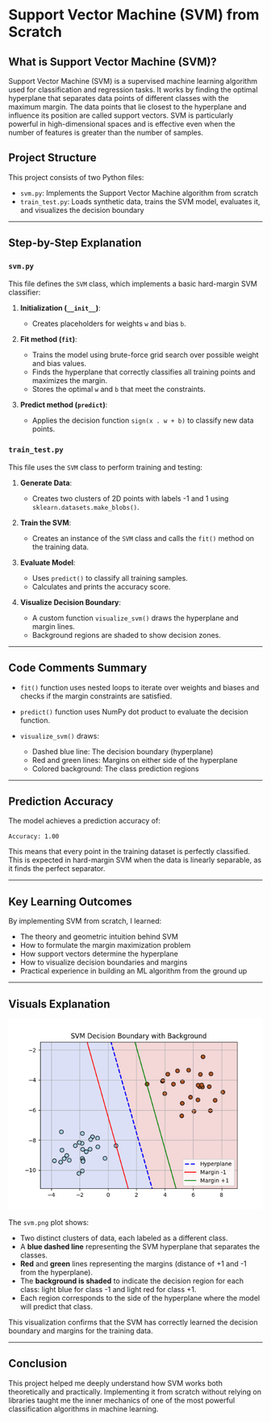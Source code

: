 # Support Vector Machine (SVM) from Scratch

## What is Support Vector Machine (SVM)?

Support Vector Machine (SVM) is a supervised machine learning algorithm used for classification and regression tasks. It works by finding the optimal hyperplane that separates data points of different classes with the maximum margin. The data points that lie closest to the hyperplane and influence its position are called support vectors. SVM is particularly powerful in high-dimensional spaces and is effective even when the number of features is greater than the number of samples.

## Project Structure

This project consists of two Python files:

* `svm.py`: Implements the Support Vector Machine algorithm from scratch
* `train_test.py`: Loads synthetic data, trains the SVM model, evaluates it, and visualizes the decision boundary

---

## Step-by-Step Explanation

### `svm.py`

This file defines the `SVM` class, which implements a basic hard-margin SVM classifier:

1. **Initialization (`__init__`)**:

   * Creates placeholders for weights `w` and bias `b`.

2. **Fit method (`fit`)**:

   * Trains the model using brute-force grid search over possible weight and bias values.
   * Finds the hyperplane that correctly classifies all training points and maximizes the margin.
   * Stores the optimal `w` and `b` that meet the constraints.

3. **Predict method (`predict`)**:

   * Applies the decision function `sign(x . w + b)` to classify new data points.

### `train_test.py`

This file uses the `SVM` class to perform training and testing:

1. **Generate Data**:

   * Creates two clusters of 2D points with labels -1 and 1 using `sklearn.datasets.make_blobs()`.

2. **Train the SVM**:

   * Creates an instance of the `SVM` class and calls the `fit()` method on the training data.

3. **Evaluate Model**:

   * Uses `predict()` to classify all training samples.
   * Calculates and prints the accuracy score.

4. **Visualize Decision Boundary**:

   * A custom function `visualize_svm()` draws the hyperplane and margin lines.
   * Background regions are shaded to show decision zones.

---

## Code Comments Summary

* `fit()` function uses nested loops to iterate over weights and biases and checks if the margin constraints are satisfied.
* `predict()` function uses NumPy dot product to evaluate the decision function.
* `visualize_svm()` draws:

  * Dashed blue line: The decision boundary (hyperplane)
  * Red and green lines: Margins on either side of the hyperplane
  * Colored background: The class prediction regions

---

## Prediction Accuracy

The model achieves a prediction accuracy of:

```
Accuracy: 1.00
```

This means that every point in the training dataset is perfectly classified. This is expected in hard-margin SVM when the data is linearly separable, as it finds the perfect separator.

---

## Key Learning Outcomes

By implementing SVM from scratch, I learned:

* The theory and geometric intuition behind SVM
* How to formulate the margin maximization problem
* How support vectors determine the hyperplane
* How to visualize decision boundaries and margins
* Practical experience in building an ML algorithm from the ground up

---

## Visuals Explanation

![SVM](./svm.png)

The `svm.png` plot shows:

* Two distinct clusters of data, each labeled as a different class.
* A **blue dashed line** representing the SVM hyperplane that separates the classes.
* **Red** and **green** lines representing the margins (distance of +1 and -1 from the hyperplane).
* The **background is shaded** to indicate the decision region for each class: light blue for class -1 and light red for class +1.
* Each region corresponds to the side of the hyperplane where the model will predict that class.

This visualization confirms that the SVM has correctly learned the decision boundary and margins for the training data.

---

## Conclusion

This project helped me deeply understand how SVM works both theoretically and practically. Implementing it from scratch without relying on libraries taught me the inner mechanics of one of the most powerful classification algorithms in machine learning.
